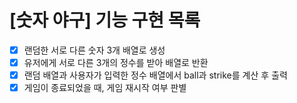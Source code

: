 # [숫자 야구] 기능 구현 목록

- [x] 랜덤한 서로 다른 숫자 3개 배열로 생성
- [x] 유저에게 서로 다른 3개의 정수를 받아 배열로 반환
- [x] 랜덤 배열과 사용자가 입력한 정수 배열에서 ball과 strike를 계산 후 출력
- [x] 게임이 종료되었을 때, 게임 재시작 여부 판별
